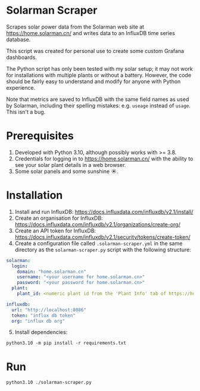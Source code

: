 # Solarman Scraper

Scrapes solar power data from the Solarman web site at https://home.solarman.cn/
and writes data to an InfluxDB time series database.

This script was created for personal use to create some custom Grafana dashboards.

The Python script has only been tested with my solar setup; it may not work for installations with multiple plants
or without a battery. However, the code should be fairly easy to understand
and modify for anyone with Python experience.

Note that metrics are saved to InfluxDB with the same field names as used by Solarman, including their spelling
mistakes: e.g. `useage` instead of `usage`. This isn't a bug.

# Prerequisites

1. Developed with Python 3.10, although possibly works with >= 3.8.
2. Credentials for logging in to https://home.solarman.cn/ with
the ability to see your solar plant details in a web browser.
3. Some solar panels and some sunshine ☀️.

# Installation

1. Install and run InfluxDB: https://docs.influxdata.com/influxdb/v2.1/install/
2. Create an organisation for InfluxDB: https://docs.influxdata.com/influxdb/v2.1/organizations/create-org/
3. Create an API token for InfluxDB: https://docs.influxdata.com/influxdb/v2.1/security/tokens/create-token/
4. Create a configuration file called `.solarman-scraper.yml` in the same directory as the `solarman-scraper.py` script 
   with the following structure:

```yaml
solarman:
  login:
    domain: "home.solarman.cn"
    username: "<your username for home.solarman.cn>"
    password: "<your password for home.solarman.cn>"
  plant:
    plant_id: <numeric plant id from the 'Plant Info' tab of https://home.solarman.cn/main.html>

influxdb:
  url: "http://localhost:8086"
  token: "influx db token"
  org: "influx db org"
```

5. Install dependencies:

```
python3.10 -m pip install -r requirements.txt
```

# Run
```
python3.10 ./solarman-scraper.py
```
